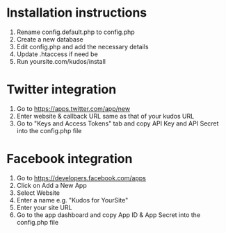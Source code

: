 # Installation instructions

1. Rename config.default.php to config.php
2. Create a new database
3. Edit config.php and add the necessary details
4. Update .htaccess if need be
5. Run yoursite.com/kudos/install

# Twitter integration

1. Go to https://apps.twitter.com/app/new
2. Enter website & callback URL same as that of your kudos URL
3. Go to "Keys and Access Tokens" tab and copy API Key and API Secret into the config.php file

# Facebook integration

1. Go to https://developers.facebook.com/apps
2. Click on Add a New App
3. Select Website
4. Enter a name e.g. "Kudos for YourSite"
5. Enter your site URL
6. Go to the app dashboard and copy App ID & App Secret into the config.php file

